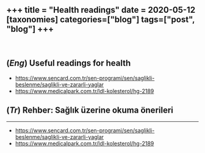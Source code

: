 +++
title = "Health readings"
date = 2020-05-12
[taxonomies]
categories=["blog"]
tags=["post", "blog"]
+++
---
<br>

## (*Eng*) Useful readings for health
* https://www.sencard.com.tr/sen-programi/sen/saglikli-beslenme/saglikli-ve-zararli-yaglar
* https://www.medicalpark.com.tr/ldl-kolesterol/hg-2189

## (*Tr*) Rehber: Sağlık üzerine okuma önerileri
---
* https://www.sencard.com.tr/sen-programi/sen/saglikli-beslenme/saglikli-ve-zararli-yaglar
* https://www.medicalpark.com.tr/ldl-kolesterol/hg-2189